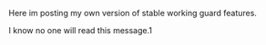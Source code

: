 Here im posting my own version of stable working guard features.

I know no one will read this message.1

